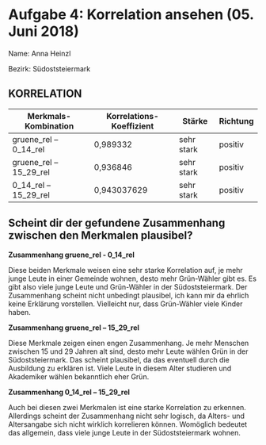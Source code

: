 
Aufgabe 4: Korrelation ansehen (05. Juni 2018)
======================================================================


Name: Anna Heinzl

Bezirk: Südoststeiermark

## KORRELATION


| Merkmals-Kombination | Korrelations-Koeffizient | Stärke | Richtung |
|----------------------|--------------------------|--------|----------|
| gruene_rel – 0_14_rel | 0,989332 | sehr stark | positiv |
| gruene_rel – 15_29_rel | 0,936846 | sehr stark | positiv |
| 0_14_rel – 15_29_rel | 0,943037629 | sehr stark | positiv |


## Scheint dir der gefundene Zusammenhang zwischen den Merkmalen plausibel?

**Zusammenhang gruene_rel - 0_14_rel**

Diese beiden Merkmale weisen eine sehr starke Korrelation auf, je mehr junge Leute in einer Gemeinde wohnen, desto mehr Grün-Wähler gibt es. Es gibt also viele junge Leute und Grün-Wähler in der Südoststeiermark. Der Zusammenhang scheint nicht unbedingt plausibel, ich kann mir da ehrlich keine Erklärung vorstellen. Vielleicht nur, dass Grün-Wähler viele Kinder haben.


**Zusammenhang gruene_rel – 15_29_rel**

Diese Merkmale zeigen einen engen Zusammenhang. Je mehr Menschen zwischen 15 und 29 Jahren alt sind, desto mehr Leute wählen Grün in der Südoststeiermark. Das scheint plausibel, da das eventuell durch die Ausbildung zu erklären ist. Viele Leute in diesem Alter studieren und Akademiker wählen bekanntlich eher Grün.


**Zusammenhang 0_14_rel – 15_29_rel**

Auch bei diesen zwei Merkmalen ist eine starke Korrelation zu erkennen. Allerdings scheint der Zusammenhang nicht sehr logisch, da Alters- und Altersangabe sich nicht wirklich korrelieren können. Womöglich bedeutet das allgemein, dass viele junge Leute in der Südoststeiermark wohnen.
